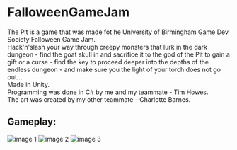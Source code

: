 # FalloweenGameJam
The Pit is a game that was made fot he University of Birmingham Game Dev Society Falloween Game Jam. <br>
Hack'n'slash your way through creepy monsters that lurk in the dark dungeon - find the goat skull in and sacrifice it to the god of the Pit to gain a gift or a curse - find the key to proceed deeper into the depths of the endless dungeon - and make sure you the light of your torch does not go out...  <br>
Made in Unity.<br>
Programming was done in C# by me and my teammate - Tim Howes.<br>
The art was created by my other teammate - Charlotte Barnes.

## Gameplay:
![image 1](relative/path/to/img.jpg?raw=true "Find the key to unlock the door to advance down the dungeon...")
![image 2](relative/path/to/img.jpg?raw=true "Find the skull and sacrifice it in the dark pit...")
![image 3](relative/path/to/img.jpg?raw=true "Be wary of the dangerous monsters!")
